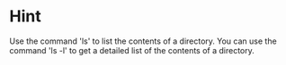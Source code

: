 # Hint

Use the command 'ls' to list the contents of a directory. You can use the command 'ls -l' to get a detailed list of the contents of a directory.
